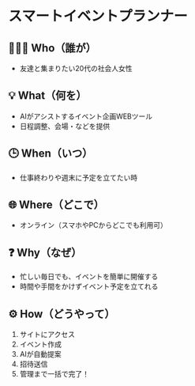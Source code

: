 # スマートイベントプランナー

## 🧑‍🤝‍🧑 Who（誰が）

- 友達と集まりたい20代の社会人女性

## 💡 What（何を）

- AIがアシストするイベント企画WEBツール
- 日程調整、会場・などを提供

## 🕒 When（いつ）

- 仕事終わりや週末に予定を立てたい時

## 🌐 Where（どこで）

- オンライン（スマホやPCからどこでも利用可）

## ❓ Why（なぜ）

- 忙しい毎日でも、イベントを簡単に開催する
- 時間や手間をかけずイベント予定を立てれる

## ⚙️ How（どうやって）

1. サイトにアクセス  
2. イベント作成  
3. AIが自動提案  
4. 招待送信  
5. 管理まで一括で完了！
